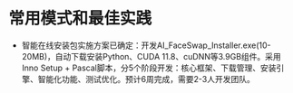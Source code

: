 # 常用模式和最佳实践

- 智能在线安装包实施方案已确定：开发AI_FaceSwap_Installer.exe(10-20MB)，自动下载安装Python、CUDA 11.8、cuDNN等3.9GB组件。采用Inno Setup + Pascal脚本，分5个阶段开发：核心框架、下载管理、安装引擎、智能化功能、测试优化。预计6周完成，需要2-3人开发团队。
